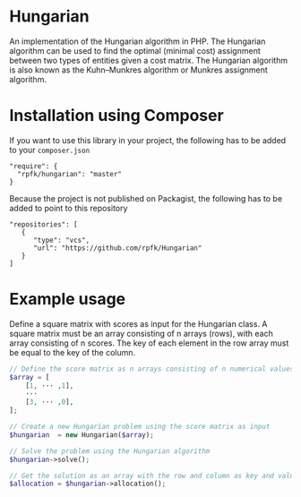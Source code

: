 # Hungarian
An implementation of the Hungarian algorithm in PHP. The Hungarian algorithm can be used to find the optimal (minimal cost) assignment between two types of entities given a cost matrix. The Hungarian algorithm is also known as the Kuhn–Munkres algorithm or Munkres assignment algorithm.

# Installation using Composer
If you want to use this library in your project, the following has to be added to your `composer.json`

```
"require": {
  "rpfk/hungarian": "master"
}
```

Because the project is not published on Packagist, the following has to be added to point to this repository

```
"repositories": [
   {
      "type": "vcs",
      "url": "https://github.com/rpfk/Hungarian"
   }
]
```

# Example usage
Define a square matrix with scores as input for the Hungarian class. A square matrix must be an array consisting of n arrays (rows), with each array consisting of n scores.
The key of each element in the row array must be equal to the key of the column.
```php
// Define the score matrix as n arrays consisting of n numerical values
$array = [
    [1, ··· ,1],
    ···
    [3, ··· ,0],
];

// Create a new Hungarian problem using the score matrix as input
$hungarian  = new Hungarian($array);

// Solve the problem using the Hungarian algorithm
$hungarian->solve();

// Get the solution as an array with the row and column as key and value, respectively
$allocation = $hungarian->allocation();
```
